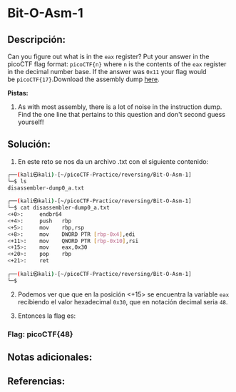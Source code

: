 # Bit-O-Asm-1

## Descripción: 
Can you figure out what is in the `eax` register? Put your answer in the picoCTF flag format: `picoCTF{n}` where `n` is the contents of the `eax` register in the decimal number base. If the answer was `0x11` your flag would be `picoCTF{17}`.Download the assembly dump [here](https://artifacts.picoctf.net/c/509/disassembler-dump0_a.txt).

**Pistas:**
1. As with most assembly, there is a lot of noise in the instruction dump. Find the one line that pertains to this question and don't second guess yourself!

## Solución:
1. En este reto se nos da un archivo .txt con el siguiente contenido: 

```bash
┌──(kali㉿kali)-[~/picoCTF-Practice/reversing/Bit-O-Asm-1]
└─$ ls    
disassembler-dump0_a.txt
                                                                                                                                                 
┌──(kali㉿kali)-[~/picoCTF-Practice/reversing/Bit-O-Asm-1]
└─$ cat disassembler-dump0_a.txt 
<+0>:     endbr64 
<+4>:     push   rbp
<+5>:     mov    rbp,rsp
<+8>:     mov    DWORD PTR [rbp-0x4],edi
<+11>:    mov    QWORD PTR [rbp-0x10],rsi
<+15>:    mov    eax,0x30
<+20>:    pop    rbp
<+21>:    ret
                                                                                                                                                 
┌──(kali㉿kali)-[~/picoCTF-Practice/reversing/Bit-O-Asm-1]
└─$ 

```

2. Podemos ver que que en la posición <+15> se encuentra la variable `eax` recibiendo el valor hexadecimal `0x30`, que en notación decimal seria `48`.
  
3. Entonces la flag es:

### Flag: picoCTF{48}

## Notas adicionales:

## Referencias: